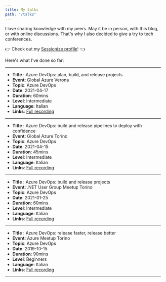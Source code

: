 ```yaml
---
title: My talks
path: "/talks" 
---
```


I love sharing knowledge with my peers. May it be in person, with this blog, or with online discussions.
That's why I also decided to give a try to tech conferences.

👉 Check out my [Sessionize profile](https://sessionize.com/davide-bellone/)! 👈

Here's what I've done so far:



------

* __Title__ : Azure DevOps: plan, build, and release projects
* __Event__: Global Azure Verona
* __Topic__: Azure DevOps
* __Date__: 2021-04-17
* __Duration__: 60mins
* __Level__: Intermediate
* __Language__: Italian
* __Links__: [Full recording](https://www.youtube.com/watch?v=HX1OVbPNR_I)

------

* __Title__ : Azure DevOps: build and release pipelines to deploy with confidence
* __Event__: Global Azure Torino
* __Topic__: Azure DevOps
* __Date__: 2021-04-15
* __Duration__: 45mins
* __Level__: Intermediate
* __Language__: Italian
* __Links__: [Full recording](https://youtu.be/QSm3zTCeOFo?t=5125)

------

* __Title__ : Azure DevOps: build and release projects
* __Event__: .NET User Group Meetup Torino
* __Topic__: Azure DevOps
* __Date__: 2021-01-25
* __Duration__: 60mins
* __Level__: Intermediate
* __Language__: Italian
* __Links__: [Full recording](https://www.youtube.com/watch?v=cszxbDQ7hfs)

---

* __Title__ : Azure DevOps: release faster, release better
* __Event__: Azure Meetup Torino
* __Topic__: Azure DevOps
* __Date__: 2019-10-15
* __Duration__: 90mins
* __Level__: Beginners
* __Language__: Italian
* __Links__: [Full recording](https://www.youtube.com/watch?v=hSCwzEm4M1A)

---
